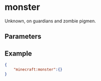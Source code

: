 
# monster

Unknown, on guardians and zombie pigmen.

## Parameters


## Example

````json
{
    "minecraft:monster":{}
}
````
